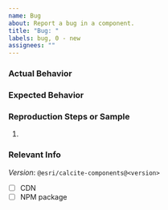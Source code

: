 ```yaml
---
name: Bug
about: Report a bug in a component.
title: "Bug: "
labels: bug, 0 - new
assignees: ""
---
```


<!--
* Before submitting an issue, please look at existing issues on https://github.com/Esri/calcite-components/issues
If someone has already opened an issue for what you are experiencing,
please add a 👍 reaction to the existing issue instead of creating a new one.

* For support requests, please go to https://developers.arcgis.com/calcite-design-system/community/

* Note that this issue will be closed if necessary information is missing.
-->

### Actual Behavior

<!-- optionally include before/after screenshots/GIFs -->

### Expected Behavior

### Reproduction Steps or Sample

<!-- no code screenshots -->

1.

### Relevant Info

<!--(e.g. Browser, OS, mobile, stack traces, related issues, suggestions/resources on how to fix)-->

_Version_: `@esri/calcite-components@<version>`

- [ ] CDN
- [ ] NPM package
